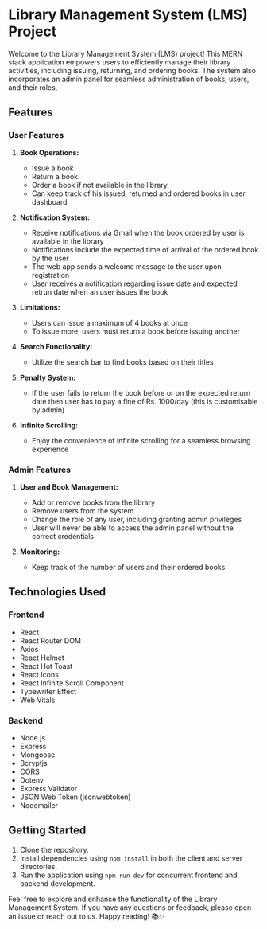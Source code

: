 # Library Management System (LMS) Project

Welcome to the Library Management System (LMS) project! This MERN stack application empowers users to efficiently manage their library activities, including issuing, returning, and ordering books. The system also incorporates an admin panel for seamless administration of books, users, and their roles.

## Features

### User Features

1. **Book Operations:**
   - Issue a book
   - Return a book
   - Order a book if not available in the library
   - Can keep track of his issued, returned and ordered books in user dashboard

2. **Notification System:**
   - Receive notifications via Gmail when the book ordered by user is available in the library 
   - Notifications include the expected time of arrival of the ordered book by the user
   - The web app sends a welcome message to the user upon registration
   - User receives a notification regarding issue date and expected retrun date when an user issues the book

3. **Limitations:**
   - Users can issue a maximum of 4 books at once
   - To issue more, users must return a book before issuing another

4. **Search Functionality:**
   - Utilize the search bar to find books based on their titles

5. **Penalty System:**
   -  If the user fails to return the book before or on the expected return date then user has to pay a fine of Rs. 1000/day (this is customisable by admin)
      
7. **Infinite Scrolling:**
   - Enjoy the convenience of infinite scrolling for a seamless browsing experience

### Admin Features

1. **User and Book Management:**
   - Add or remove books from the library
   - Remove users from the system
   - Change the role of any user, including granting admin privileges
   - User will never be able to access the admin panel without the correct credentials

2. **Monitoring:**
   - Keep track of the number of users and their ordered books

## Technologies Used

### Frontend

- React
- React Router DOM
- Axios
- React Helmet
- React Hot Toast
- React Icons
- React Infinite Scroll Component
- Typewriter Effect
- Web Vitals

### Backend

- Node.js
- Express
- Mongoose
- Bcryptjs
- CORS
- Dotenv
- Express Validator
- JSON Web Token (jsonwebtoken)
- Nodemailer

## Getting Started

1. Clone the repository.
2. Install dependencies using `npm install` in both the client and server directories.
3. Run the application using `npm run dev` for concurrent frontend and backend development.

Feel free to explore and enhance the functionality of the Library Management System. If you have any questions or feedback, please open an issue or reach out to us. Happy reading! 📚✨
